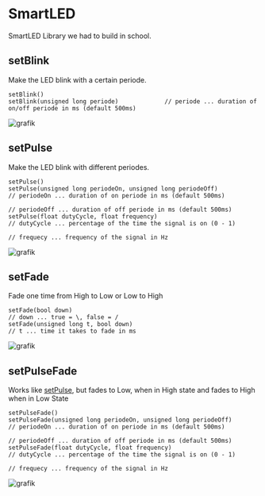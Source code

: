 # SmartLED
SmartLED Library we had to build in school. 

## setBlink

Make the LED blink with a certain periode.

```
setBlink()
setBlink(unsigned long periode)             // periode ... duration of on/off periode in ms (default 500ms)
```

![grafik](https://user-images.githubusercontent.com/33757785/203544844-e239c08f-370d-4310-b8da-4367431d1479.png)

## <a name="setPulse"></a>setPulse

Make the LED blink with different periodes.

```
setPulse()
setPulse(unsigned long periodeOn, unsigned long periodeOff)             // periodeOn ... duration of on periode in ms (default 500ms)
                                                                        // periodeOff ... duration of off periode in ms (default 500ms)
setPulse(float dutyCycle, float frequency)                              // dutyCycle ... percentage of the time the signal is on (0 - 1)
                                                                        // frequecy ... frequency of the signal in Hz
```

![grafik](https://user-images.githubusercontent.com/33757785/203534443-e9937f03-3f2c-4008-b49a-8da940c94cc5.png)

## setFade

Fade one time from High to Low or Low to High

```
setFade(bool down)                                                      // down ... true = \, false = /
setFade(unsigned long t, bool down)                                     // t ... time it takes to fade in ms
```

![grafik](https://user-images.githubusercontent.com/33757785/203537102-f747e1c0-1edc-4ee9-a1e3-62433629ed8f.png)


## setPulseFade

Works like [setPulse](setPulse), but fades to Low, when in High state and fades to High when in Low State

```
setPulseFade()
setPulseFade(unsigned long periodeOn, unsigned long periodeOff)         // periodeOn ... duration of on periode in ms (default 500ms)
                                                                        // periodeOff ... duration of off periode in ms (default 500ms)
setPulseFade(float dutyCycle, float frequency)                          // dutyCycle ... percentage of the time the signal is on (0 - 1)
                                                                        // frequecy ... frequency of the signal in Hz
```

![grafik](https://user-images.githubusercontent.com/33757785/203525913-27419045-523b-4074-9f47-f9df51ed6955.png)
